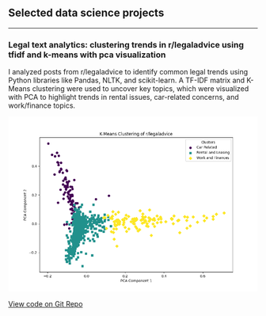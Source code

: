 ## Selected data science projects

---

### Legal text analytics: clustering trends in r/legaladvice using tfidf and k-means with pca visualization
I analyzed posts from r/legaladvice to identify common legal trends using Python libraries like Pandas, NLTK, and scikit-learn. A TF-IDF matrix and K-Means clustering were used to uncover key topics, which were visualized with PCA to highlight trends in rental issues, car-related concerns, and work/finance topics.

<img src="images/legal_clusters.png?raw=true" />

[View code on Git Repo](https://github.com/deankolk/r-legaladvice-text-analytics-project)



